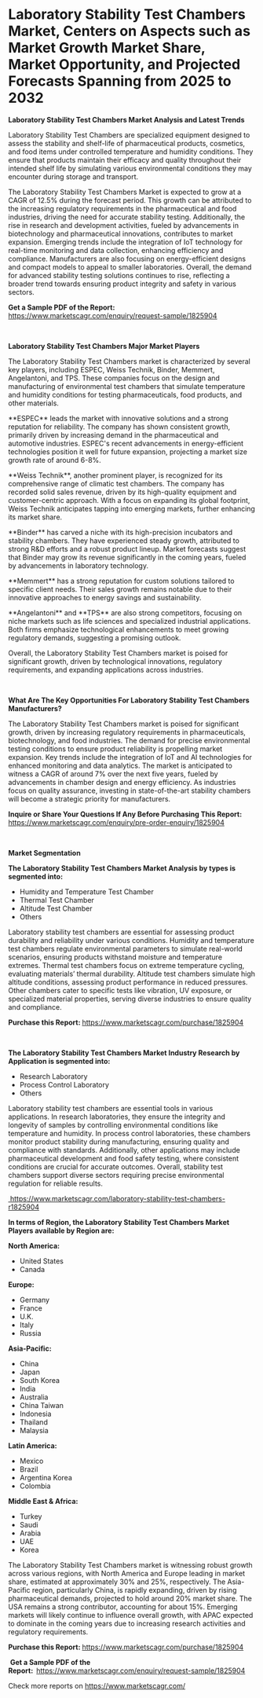 <p><h1>Laboratory Stability Test Chambers Market, Centers on Aspects such as Market Growth Market Share, Market Opportunity, and Projected Forecasts Spanning from 2025 to 2032</h1></p><p><strong>Laboratory Stability Test Chambers Market Analysis and Latest Trends</strong></p>
<p><p>Laboratory Stability Test Chambers are specialized equipment designed to assess the stability and shelf-life of pharmaceutical products, cosmetics, and food items under controlled temperature and humidity conditions. They ensure that products maintain their efficacy and quality throughout their intended shelf life by simulating various environmental conditions they may encounter during storage and transport.</p><p>The Laboratory Stability Test Chambers Market is expected to grow at a CAGR of 12.5% during the forecast period. This growth can be attributed to the increasing regulatory requirements in the pharmaceutical and food industries, driving the need for accurate stability testing. Additionally, the rise in research and development activities, fueled by advancements in biotechnology and pharmaceutical innovations, contributes to market expansion. Emerging trends include the integration of IoT technology for real-time monitoring and data collection, enhancing efficiency and compliance. Manufacturers are also focusing on energy-efficient designs and compact models to appeal to smaller laboratories. Overall, the demand for advanced stability testing solutions continues to rise, reflecting a broader trend towards ensuring product integrity and safety in various sectors.</p></p>
<p><strong>Get a Sample PDF of the Report:&nbsp;</strong> <a href="https://www.marketscagr.com/enquiry/request-sample/1825904?utm_campaign=2603&utm_medium=2&utm_source=Github&utm_content=ia&utm_term=28022025&utm_id=laboratory-stability-test-chambers">https://www.marketscagr.com/enquiry/request-sample/1825904</a></p>
<p>&nbsp;</p>
<p><strong>Laboratory Stability Test Chambers Major Market Players</strong></p>
<p><p>The Laboratory Stability Test Chambers market is characterized by several key players, including ESPEC, Weiss Technik, Binder, Memmert, Angelantoni, and TPS. These companies focus on the design and manufacturing of environmental test chambers that simulate temperature and humidity conditions for testing pharmaceuticals, food products, and other materials.</p><p>**ESPEC** leads the market with innovative solutions and a strong reputation for reliability. The company has shown consistent growth, primarily driven by increasing demand in the pharmaceutical and automotive industries. ESPEC's recent advancements in energy-efficient technologies position it well for future expansion, projecting a market size growth rate of around 6-8%.</p><p>**Weiss Technik**, another prominent player, is recognized for its comprehensive range of climatic test chambers. The company has recorded solid sales revenue, driven by its high-quality equipment and customer-centric approach. With a focus on expanding its global footprint, Weiss Technik anticipates tapping into emerging markets, further enhancing its market share.</p><p>**Binder** has carved a niche with its high-precision incubators and stability chambers. They have experienced steady growth, attributed to strong R&D efforts and a robust product lineup. Market forecasts suggest that Binder may grow its revenue significantly in the coming years, fueled by advancements in laboratory technology.</p><p>**Memmert** has a strong reputation for custom solutions tailored to specific client needs. Their sales growth remains notable due to their innovative approaches to energy savings and sustainability. </p><p>**Angelantoni** and **TPS** are also strong competitors, focusing on niche markets such as life sciences and specialized industrial applications. Both firms emphasize technological enhancements to meet growing regulatory demands, suggesting a promising outlook.</p><p>Overall, the Laboratory Stability Test Chambers market is poised for significant growth, driven by technological innovations, regulatory requirements, and expanding applications across industries.</p></p>
<p>&nbsp;</p>
<p><strong>What Are The Key Opportunities For Laboratory Stability Test Chambers Manufacturers?</strong></p>
<p><p>The Laboratory Stability Test Chambers market is poised for significant growth, driven by increasing regulatory requirements in pharmaceuticals, biotechnology, and food industries. The demand for precise environmental testing conditions to ensure product reliability is propelling market expansion. Key trends include the integration of IoT and AI technologies for enhanced monitoring and data analytics. The market is anticipated to witness a CAGR of around 7% over the next five years, fueled by advancements in chamber design and energy efficiency. As industries focus on quality assurance, investing in state-of-the-art stability chambers will become a strategic priority for manufacturers.</p></p>
<p><strong>Inquire or Share Your Questions If Any Before Purchasing This Report:</strong> <a href="https://www.marketscagr.com/enquiry/pre-order-enquiry/1825904?utm_campaign=2603&utm_medium=2&utm_source=Github&utm_content=ia&utm_term=28022025&utm_id=laboratory-stability-test-chambers">https://www.marketscagr.com/enquiry/pre-order-enquiry/1825904</a></p>
<p>&nbsp;</p>
<p><strong>Market Segmentation</strong></p>
<p><strong>The Laboratory Stability Test Chambers Market Analysis by types is segmented into:</strong></p>
<p><ul><li>Humidity and Temperature Test Chamber</li><li>Thermal Test Chamber</li><li>Altitude Test Chamber</li><li>Others</li></ul></p>
<p><p>Laboratory stability test chambers are essential for assessing product durability and reliability under various conditions. Humidity and temperature test chambers regulate environmental parameters to simulate real-world scenarios, ensuring products withstand moisture and temperature extremes. Thermal test chambers focus on extreme temperature cycling, evaluating materials’ thermal durability. Altitude test chambers simulate high altitude conditions, assessing product performance in reduced pressures. Other chambers cater to specific tests like vibration, UV exposure, or specialized material properties, serving diverse industries to ensure quality and compliance.</p></p>
<p><strong>Purchase this Report:&nbsp;</strong><a href="https://www.marketscagr.com/purchase/1825904?utm_campaign=2603&utm_medium=2&utm_source=Github&utm_content=ia&utm_term=28022025&utm_id=laboratory-stability-test-chambers">https://www.marketscagr.com/purchase/1825904</a></p>
<p>&nbsp;</p>
<p><strong>The Laboratory Stability Test Chambers Market Industry Research by Application is segmented into:</strong></p>
<p><ul><li>Research Laboratory</li><li>Process Control Laboratory</li><li>Others</li></ul></p>
<p><p>Laboratory stability test chambers are essential tools in various applications. In research laboratories, they ensure the integrity and longevity of samples by controlling environmental conditions like temperature and humidity. In process control laboratories, these chambers monitor product stability during manufacturing, ensuring quality and compliance with standards. Additionally, other applications may include pharmaceutical development and food safety testing, where consistent conditions are crucial for accurate outcomes. Overall, stability test chambers support diverse sectors requiring precise environmental regulation for reliable results.</p></p>
<p><a href="https://www.marketscagr.com/laboratory-stability-test-chambers-r1825904?utm_campaign=2603&utm_medium=2&utm_source=Github&utm_content=ia&utm_term=28022025&utm_id=laboratory-stability-test-chambers">&nbsp;https://www.marketscagr.com/laboratory-stability-test-chambers-r1825904</a></p>
<p><strong>In terms of Region, the Laboratory Stability Test Chambers Market Players available by Region are:</strong></p>
<p>
    <p> <strong> North America: </strong>
        <ul>
            <li>United States</li>
            <li>Canada</li>
        </ul>
        </p> 
    <p> <strong> Europe: </strong>
        <ul>
            <li>Germany</li>
            <li>France</li>
            <li>U.K.</li>
            <li>Italy</li>
            <li>Russia</li>
        </ul>
        </p> 
    <p> <strong> Asia-Pacific: </strong>
        <ul>
            <li>China</li>
            <li>Japan</li>
            <li>South Korea</li>
            <li>India</li>
            <li>Australia</li>
            <li>China Taiwan</li>
            <li>Indonesia</li>
            <li>Thailand</li>
            <li>Malaysia</li>
        </ul>
        </p> 
    <p> <strong> Latin America: </strong>
        <ul>
            <li>Mexico</li>
            <li>Brazil</li>
            <li>Argentina Korea</li>
            <li>Colombia</li>
        </ul>
        </p> 
    <p> <strong> Middle East & Africa: </strong>
        <ul>
            <li>Turkey</li>
            <li>Saudi</li>
            <li>Arabia</li>
            <li>UAE</li>
            <li>Korea</li>
        </ul>
    </p>
    </p>
<p><p>The Laboratory Stability Test Chambers market is witnessing robust growth across various regions, with North America and Europe leading in market share, estimated at approximately 30% and 25%, respectively. The Asia-Pacific region, particularly China, is rapidly expanding, driven by rising pharmaceutical demands, projected to hold around 20% market share. The USA remains a strong contributor, accounting for about 15%. Emerging markets will likely continue to influence overall growth, with APAC expected to dominate in the coming years due to increasing research activities and regulatory requirements.</p></p>
<p><strong>Purchase this Report: </strong><a href="https://www.marketscagr.com/purchase/1825904?utm_campaign=2603&utm_medium=2&utm_source=Github&utm_content=ia&utm_term=28022025&utm_id=laboratory-stability-test-chambers">https://www.marketscagr.com/purchase/1825904</a></p>
<p>&nbsp;<strong>Get a Sample PDF of the Report:&nbsp;&nbsp;</strong><a href="https://www.marketscagr.com/enquiry/request-sample/1825904?utm_campaign=2603&utm_medium=2&utm_source=Github&utm_content=ia&utm_term=28022025&utm_id=laboratory-stability-test-chambers">https://www.marketscagr.com/enquiry/request-sample/1825904</a></p>
<p><strong></strong></p>
<p>Check more reports on <a href="https://www.marketscagr.com/?utm_campaign=2603&utm_medium=2&utm_source=Github&utm_content=ia&utm_term=28022025&utm_id=laboratory-stability-test-chambers">https://www.marketscagr.com/</a></p>